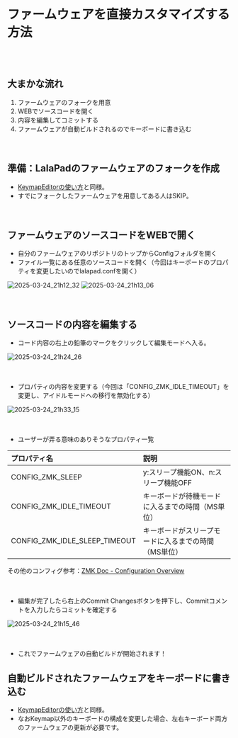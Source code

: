 # ファームウェアを直接カスタマイズする方法
<br/><br/>
## 大まかな流れ

1. ファームウェアのフォークを用意
2. WEBでソースコードを開く
3. 内容を編集してコミットする
4. ファームウェアが自動ビルドされるのでキーボードに書き込む
<br/><br/><br/>

## 準備：LalaPadのファームウェアのフォークを作成

- [KeymapEditorの使い方](https://github.com/ShiniNet/LalaPad/blob/main/doc/KeymapEdit.md)と同様。
- すでにフォークしたファームウェアを用意してある人はSKIP。
<br/><br/><br/>

## ファームウェアのソースコードをWEBで開く

- 自分のファームウェアのリポジトリのトップからConfigフォルダを開く
- ファイル一覧にある任意のソースコードを開く（今回はキーボードのプロパティを変更したいのでlalapad.confを開く）
  
![2025-03-24_21h12_32](https://github.com/user-attachments/assets/7ec78824-0b4a-4cdd-9f07-f4e544c9b403)
![2025-03-24_21h13_06](https://github.com/user-attachments/assets/1b781b95-2f3d-4d8f-b2cd-f56d9ede2c24)
<br/><br/><br/>

## ソースコードの内容を編集する

- コード内容の右上の鉛筆のマークをクリックして編集モードへ入る。
  
![2025-03-24_21h24_26](https://github.com/user-attachments/assets/742587f4-57f3-432f-bde3-306683798e92)
<br/><br/><br/>

- プロパティの内容を変更する（今回は「CONFIG_ZMK_IDLE_TIMEOUT」を変更し、アイドルモードへの移行を無効化する）
  
![2025-03-24_21h33_15](https://github.com/user-attachments/assets/92141fdc-06f5-493a-9170-7108f9542148)
<br/><br/><br/>

- ユーザーが弄る意味のありそうなプロパティ一覧
  
|プロパティ名|説明|
|:-|:-|
|CONFIG_ZMK_SLEEP|y:スリープ機能ON、n:スリープ機能OFF|
|CONFIG_ZMK_IDLE_TIMEOUT|キーボードが待機モードに入るまでの時間（MS単位）|
|CONFIG_ZMK_IDLE_SLEEP_TIMEOUT|キーボードがスリープモードに入るまでの時間（MS単位）|

その他のコンフィグ参考：[ZMK Doc - Configuration Overview](https://zmk.dev/docs/config)
<br/><br/><br/>

- 編集が完了したら右上のCommit Changesボタンを押下し、Commitコメントを入力したらコミットを確定する
  
![2025-03-24_21h15_46](https://github.com/user-attachments/assets/6ba33c41-26cb-47d7-b424-e75cc9f593a9)
<br/><br/><br/>

- これでファームウェアの自動ビルドが開始されます！

## 自動ビルドされたファームウェアをキーボードに書き込む

- [KeymapEditorの使い方](https://github.com/ShiniNet/LalaPad/blob/main/doc/KeymapEdit.md)と同様。
- なおKeymap以外のキーボードの構成を変更した場合、左右キーボード両方のファームウェアの更新が必要です。

